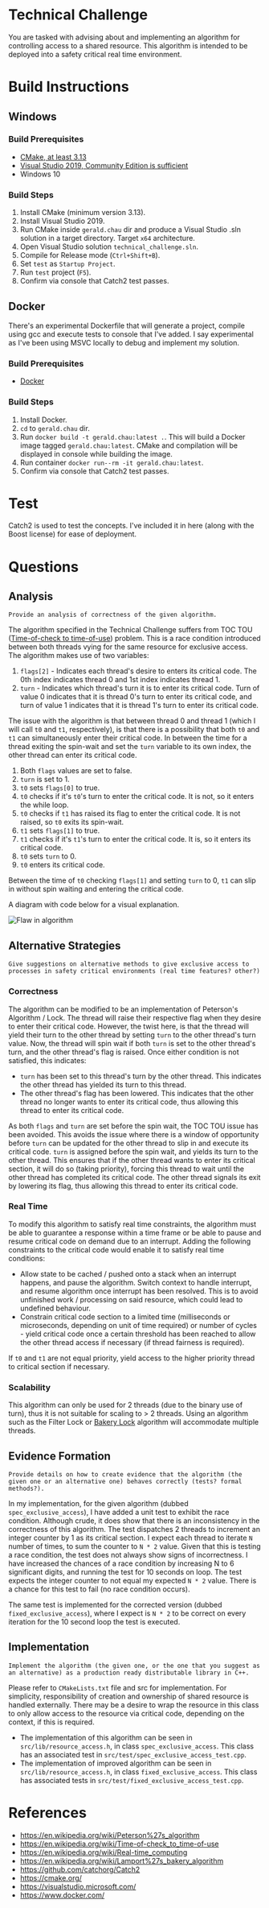 # Technical Challenge

You are tasked with advising about and implementing an algorithm for controlling access to a shared resource. This algorithm is intended to be deployed into a safety critical real time environment. 

# Build Instructions

## Windows

### Build Prerequisites

* [CMake, at least 3.13](https://cmake.org/)
* [Visual Studio 2019, Community Edition is sufficient](https://visualstudio.microsoft.com/)
* Windows 10

### Build Steps

1. Install CMake (minimum version 3.13).
2. Install Visual Studio 2019.
3. Run CMake inside `gerald.chau` dir and produce a Visual Studio .sln solution in a target directory. Target `x64` architecture.
4. Open Visual Studio solution `technical_challenge.sln`.
5. Compile for Release mode (`Ctrl+Shift+B`).
6. Set `test` as `Startup Project`.
7. Run `test` project (`F5`).
8. Confirm via console that Catch2 test passes.

## Docker

There's an experimental Dockerfile that will generate a project, compile using gcc and execute tests to console that I've added. I say experimental as I've been using MSVC locally to debug and implement my solution.

### Build Prerequisites

* [Docker](https://www.docker.com/)

### Build Steps

1. Install Docker.
2. `cd` to `gerald.chau` dir.
3. Run `docker build -t gerald.chau:latest .`. This will build a Docker image tagged `gerald.chau:latest`. CMake and compilation will be displayed in console while building the image.
4. Run container `docker run--rm -it gerald.chau:latest`.
5. Confirm via console that Catch2 test passes.

# Test

Catch2 is used to test the concepts. I've included it in here (along with the Boost license) for ease of deployment.

# Questions
## Analysis
`Provide an analysis of correctness of the given algorithm.`

The algorithm specified in the Technical Challenge suffers from TOC TOU ([Time-of-check to time-of-use](https://en.wikipedia.org/wiki/Time-of-check_to_time-of-use)) problem. This is a race condition introduced between both threads vying for the same resource for exclusive access. The algorithm makes use of two variables:

1. `flags[2]` - Indicates each thread's desire to enters its critical code. The 0th index indicates thread 0 and 1st index indicates thread 1.
2. `turn` - Indicates which thread's turn it is to enter its critical code. Turn of value 0 indicates that it is thread 0's turn to enter its critical code, and turn of value 1 indicates that it is thread 1's turn to enter its critical code.

The issue with the algorithm is that between thread 0 and thread 1 (which I will call `t0` and `t1`, respectively), is that there is a possibility that both `t0` and `t1` can simultaneously enter their critical code. In between the time for a thread exiting the spin-wait and set the `turn` variable to its own index, the other thread can enter its critical code.

1. Both `flags` values are set to false.
2. `turn` is set to 1.
3. `t0` sets `flags[0]` to true.
4. `t0` checks if it's `t0`'s turn to enter the critical code. It is not, so it enters the while loop.
5. `t0` checks if `t1` has raised its flag to enter the critical code. It is not raised, so `t0` exits its spin-wait.
6. `t1` sets `flags[1]` to true.
7. `t1` checks if it's `t1`'s turn to enter the critical code. It is, so it enters its critical code.
8. `t0` sets `turn` to 0.
9. `t0` enters its critical code.

Between the time of `t0` checking `flags[1]` and setting `turn` to 0, `t1` can slip in without spin waiting and entering the critical code.

A diagram with code below for a visual explanation.

![Flaw in algorithm](img/Code_cKiyvS9jha.png)


## Alternative Strategies
`Give suggestions on alternative methods to give exclusive access to processes in safety critical environments (real time features? other?)`

### Correctness
The algorithm can be modified to be an implementation of Peterson's Algorithm / Lock. The thread will raise their respective flag when they desire to enter their critical code. However, the twist here, is that the thread will yield their turn to the other thread by setting `turn` to the other thread's turn value. Now, the thread will spin wait if both `turn` is set to the other thread's turn, and the other thread's flag is raised. Once either condition is not satisfied, this indicates:

* `turn` has been set to this thread's turn by the other thread. This indicates the other thread has yielded its turn to this thread.
* The other thread's flag has been lowered. This indicates that the other thread no longer wants to enter its critical code, thus allowing this thread to enter its critical code.

As both `flags` and `turn` are set before the spin wait, the TOC TOU issue has been avoided. This avoids the issue where there is a window of opportunity before `turn` can be updated for the other thread to slip in and execute its critical code. `turn` is assigned before the spin wait, and yields its turn to the other thread. This ensures that if the other thread wants to enter its critical section, it will do so (taking priority), forcing this thread to wait until the other thread has completed its critical code. The other thread signals its exit by lowering its flag, thus allowing this thread to enter its critical code.

### Real Time
To modify this algorithm to satisfy real time constraints, the algorithm must be able to guarantee a response within a time frame or be able to pause and resume critical code on demand due to an interrupt. Adding the following constraints to the critical code would enable it to satisfy real time conditions:

* Allow state to be cached / pushed onto a stack when an interrupt happens, and pause the algorithm. Switch context to handle interrupt, and resume algorithm once interrupt has been resolved. This is to avoid unfinished work / processing on said resource, which could lead to undefined behaviour.
* Constrain critical code section to a limited time (milliseconds or microseconds, depending on unit of time required) or number of cycles - yield critical code once a certain threshold has been reached to allow the other thread access if necessary (if thread fairness is required).

If `t0` and `t1` are not equal priority, yield access to the higher priority thread to critical section if necessary.

### Scalability
This algorithm can only be used for 2 threads (due to the binary use of turn), thus it is not suitable for scaling to > 2 threads. Using an algorithm such as the Filter Lock or [Bakery Lock](https://en.wikipedia.org/wiki/Lamport%27s_bakery_algorithm) algorithm will accommodate multiple threads.

## Evidence Formation
`Provide details on how to create evidence that the algorithm (the given one or an alternative one) behaves correctly (tests? formal methods?).`

In my implementation, for the given algorithm (dubbed `spec_exclusive_access`), I have added a unit test to exhibit the race condition. Although crude, it does show that there is an inconsistency in the correctness of this algorithm. The test dispatches 2 threads to increment an integer counter by 1 as its critical section. I expect each thread to iterate `N` number of times, to sum the counter to `N * 2` value. Given that this is testing a race condition, the test does not always show signs of incorrectness. I have increased the chances of a race condition by increasing N to 6 significant digits, and running the test for 10 seconds on loop. The test expects the integer counter to not equal my expected `N * 2` value. There is a chance for this test to fail (no race condition occurs).

The same test is implemented for the corrected version (dubbed `fixed_exclusive_access`), where I expect is `N * 2` to be correct on every iteration for the 10 second loop the test is executed.

## Implementation
`Implement the algorithm (the given one, or the one that you suggest as an alternative) as a production ready distributable library in C++. `

Please refer to `CMakeLists.txt` file and src for implementation. For simplicity, responsibility of creation and ownership of shared resource is handled externally. There may be a desire to wrap the resource in this class to only allow access to the resource via critical code, depending on the context, if this is required.

* The implementation of this algorithm can be seen in `src/lib/resource_access.h`, in class `spec_exclusive_access`. This class has an associated test in `src/test/spec_exclusive_access_test.cpp`. 
* The implementation of improved algorithm can be seen in `src/lib/resource_access.h`, in class `fixed_exclusive_access`. This class has associated tests in `src/test/fixed_exclusive_access_test.cpp`.

# References

* https://en.wikipedia.org/wiki/Peterson%27s_algorithm
* https://en.wikipedia.org/wiki/Time-of-check_to_time-of-use
* https://en.wikipedia.org/wiki/Real-time_computing
* https://en.wikipedia.org/wiki/Lamport%27s_bakery_algorithm
* https://github.com/catchorg/Catch2
* https://cmake.org/
* https://visualstudio.microsoft.com/
* https://www.docker.com/